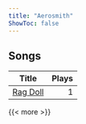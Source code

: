 ```yaml
---
title: "Aerosmith"
ShowToc: false
---
```


## Songs
Title | Plays 
----- | -----: 
[Rag Doll](/songs/rag-doll) | 1

{{< more >}}